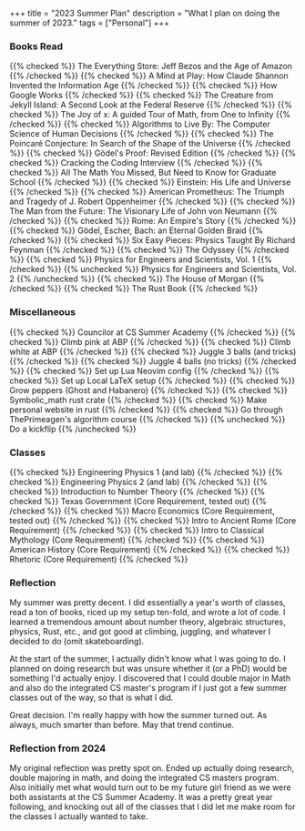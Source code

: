 +++
title = "2023 Summer Plan"
description = "What I plan on doing the summer of 2023."
tags = ["Personal"]
+++



### Books Read
{{% checked %}} The Everything Store: Jeff Bezos and the Age of Amazon {{% /checked %}}
{{% checked %}} A Mind at Play: How Claude Shannon Invented the Information Age {{% /checked %}}
{{% checked %}} How Google Works {{% /checked %}}
{{% checked %}} The Creature from Jekyll Island: A Second Look at the Federal Reserve {{% /checked %}}
{{% checked %}} The Joy of x: A guided Tour of Math, from One to Infinity {{% /checked %}}
{{% checked %}} Algorithms to Live By: The Computer Science of Human Decisions {{% /checked %}}
{{% checked %}} The Poincaré Conjecture: In Search of the Shape of the Universe {{% /checked %}}
{{% checked %}} Gödel's Proof: Revised Edition {{% /checked %}}
{{% checked %}} Cracking the Coding Interview {{% /checked %}}
{{% checked %}} All The Math You Missed, But Need to Know for Graduate School {{% /checked %}}
{{% checked %}} Einstein: His Life and Universe {{% /checked %}}
{{% checked %}} American Prometheus: The Triumph and Tragedy of J. Robert Oppenheimer {{% /checked %}}
{{% checked %}} The Man from the Future: The Visionary Life of John von Neumann {{% /checked %}}
{{% checked %}} Rome: An Empire's Story {{% /checked %}}
{{% checked %}} Gödel, Escher, Bach: an Eternal Golden Braid {{% /checked %}}
{{% checked %}} Six Easy Pieces: Physics Taught By Richard Feynman {{% /checked %}}
{{% checked %}} The Odyssey {{% /checked %}}
{{% checked %}} Physics for Engineers and Scientists, Vol. 1 {{% /checked %}}
{{% unchecked %}} Physics for Engineers and Scientists, Vol. 2 {{% /unchecked %}}
{{% checked %}} The House of Morgan {{% /checked %}}
{{% checked %}} The Rust Book {{% /checked %}}



### Miscellaneous
{{% checked %}} Councilor at CS Summer Academy {{% /checked %}}
{{% checked %}} Climb pink at ABP {{% /checked %}}
{{% checked %}} Climb white at ABP {{% /checked %}}
{{% checked %}} Juggle 3 balls (and tricks) {{% /checked %}}
{{% checked %}} Juggle 4 balls (no tricks) {{% /checked %}}
{{% checked %}} Set up Lua Neovim config {{% /checked %}}
{{% checked %}} Set up Local LaTeX setup {{% /checked %}}
{{% checked %}} Grow peppers (Ghost and Habanero) {{% /checked %}}
{{% checked %}} Symbolic_math rust crate {{% /checked %}}
{{% checked %}} Make personal website in rust {{% /checked %}}
{{% checked %}} Go through ThePrimeagen's algorithm course {{% /checked %}}
{{% unchecked %}} Do a kickflip {{% /unchecked %}}



### Classes
{{% checked %}} Engineering Physics 1 (and lab) {{% /checked %}}
{{% checked %}} Engineering Physics 2 (and lab) {{% /checked %}}
{{% checked %}} Introduction to Number Theory {{% /checked %}}
{{% checked %}} Texas Government (Core Requirement, tested out) {{% /checked %}}
{{% checked %}} Macro Economics (Core Requirement, tested out) {{% /checked %}}
{{% checked %}} Intro to Ancient Rome (Core Requirement) {{% /checked %}}
{{% checked %}} Intro to Classical Mythology (Core Requirement) {{% /checked %}}
{{% checked %}} American History (Core Requirement) {{% /checked %}}
{{% checked %}} Rhetoric (Core Requirement) {{% /checked %}}



### Reflection
My summer was pretty decent. I did essentially a year's worth of classes, read a ton of books, riced up my setup ten-fold, and wrote a lot of code. I learned a tremendous amount about number theory, algebraic structures, physics, Rust, etc., and got good at climbing, juggling, and whatever I decided to do (omit skateboarding).

At the start of the summer, I actually didn't know what I was going to do. I planned on doing research but was unsure whether it (or a PhD) would be something I'd actually enjoy. I discovered that I could double major in Math and also do the integrated CS master's program if I just got a few summer classes out of the way, so that is what I did.

Great decision. I'm really happy with how the summer turned out. As always, much smarter than before. May that trend continue.



### Reflection from 2024
My original reflection was pretty spot on. Ended up actually doing research, double majoring in math, and doing the integrated CS masters program. Also initially met what would turn out to be my future girl friend as we were both assistants at the CS Summer Academy. It was a pretty great year following, and knocking out all of the classes that I did let me make room for the classes I actually wanted to take.

